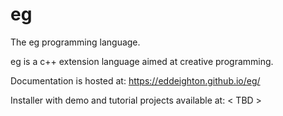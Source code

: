 # eg
The eg programming language.

eg is a c++ extension language aimed at creative programming.

Documentation is hosted at: https://eddeighton.github.io/eg/

Installer with demo and tutorial projects available at: < TBD >


